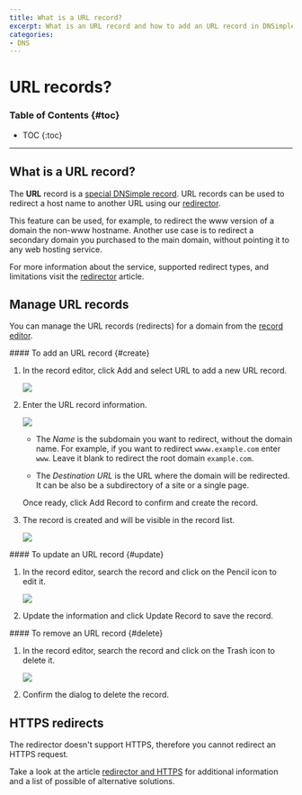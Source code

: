 ```yaml
---
title: What is a URL record?
excerpt: What is an URL record and how to add an URL record in DNSimple.
categories:
- DNS
---
```


# URL records?

### Table of Contents {#toc}

* TOC
{:toc}

---

## What is a URL record?

The **URL** record is a [special DNSimple record](/articles/supported-dns-records). URL records can be used to redirect a host name to another URL using our [redirector](/articles/redirector).

This feature can be used, for example, to redirect the www version of a domain the non-www hostname. Another use case is to redirect a secondary domain you purchased to the main domain, without pointing it to any web hosting service.

For more information about the service, supported redirect types, and limitations visit the [redirector](/articles/redirector) article.


## Manage URL records

You can manage the URL records (redirects) for a domain from the [record editor](/articles/record-editor).

<div class="section-steps" markdown="1">
#### To add an URL record {#create}

1.  In the record editor, click <label>Add</label> and select <label>URL</label> to add a new URL record.

    ![](/files/record-url-create-select.png)

1.  Enter the URL record information.

    ![](/files/record-url-create-new.png)

    - The _Name_ is the subdomain you want to redirect, without the domain name. For example, if you want to redirect `wwww.example.com` enter `www`. Leave it blank to redirect the root domain `example.com`.

    - The _Destination URL_ is the URL where the domain will be redirected. It can be also be a subdirectory of a site or a single page.

    Once ready, click <label>Add Record</label> to confirm and create the record.

1.  The record is created and will be visible in the record list.

    ![](/files/record-url-item.png)

</div>

<div class="section-steps" markdown="1">
#### To update an URL record {#update}

1.  In the record editor, search the record and click on the Pencil icon to edit it.

    ![](/files/record-url-item-edit.png)

1.  Update the information and click <label>Update Record</label> to save the record.
</div>

<div class="section-steps" markdown="1">
#### To remove an URL record {#delete}

1.  In the record editor, search the record and click on the Trash icon to delete it.

    ![](/files/record-url-item-delete.png)

1.  Confirm the dialog to delete the record.
</div>


## HTTPS redirects

The redirector doesn't support HTTPS, therefore you cannot redirect an HTTPS request.

Take a look at the article [redirector and HTTPS](/articles/redirector-https) for additional information and a list of possible of alternative solutions.

